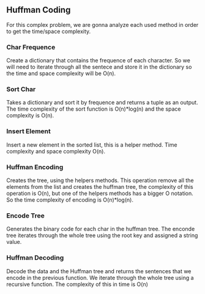 ## Huffman Coding ##
For this complex problem, we are gonna analyze each used method in order to get the time/space complexity.

### Char Frequence ###
Create a dictionary that contains the frequence of each character. So we will need to iterate through all the sentece and store it in the dictionary so the time and space complexity will be O(n).

### Sort Char ###
Takes a dictionary and sort it by frequence and returns a tuple as an output. The time complexity of the sort function is O(n)*log(n) and the space complexity is O(n).

### Insert Element ###
Insert a new element in the sorted list, this is a helper method. Time complexity and space complexity O(n).

### Huffman Encoding ###
Creates the tree, using the helpers methods. This operation remove all the elements from the list and creates the huffman tree, the complexity of this operation is O(n), but one of the helpers methods has a bigger O notation. So the time complexity of encoding is O(n)*log(n).

### Encode Tree ###
Generates the binary code for each char in the huffman tree. The enconde tree iterates through the whole tree using the root key and assigned a string value.

### Huffman Decoding ###
Decode the data and the Huffman tree and returns the sentences that we encode in the previous function. We iterate through the whole tree using a recursive function. The complexity of this in time is O(n)